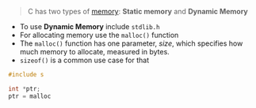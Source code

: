> C has two types of [memory](lecture-4-memory.md): **Static memory** and **Dynamic Memory**


- To use **Dynamic Memory** include `stdlib.h`
- For allocating memory use the `malloc()` function
- The `malloc()` function has one parameter, _size_, which specifies how much memory to allocate, measured in bytes.
- `sizeof()` is a common use case for that

```c
#include s

int *ptr;
ptr = malloc
```